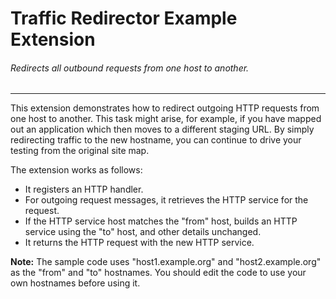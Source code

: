 Traffic Redirector Example Extension
============================

###### Redirects all outbound requests from one host to another.

 ---

This extension demonstrates how to redirect outgoing HTTP requests from one host to another. This task might arise, for example, if you have mapped out an application which then moves to a different staging URL. By simply redirecting traffic to the new hostname, you can continue to drive your testing from the original site map.

The extension works as follows:
- It registers an HTTP handler.
- For outgoing request messages, it retrieves the HTTP service for the request.
- If the HTTP service host matches the "from" host, builds an HTTP service using the "to" host, and other details unchanged.
- It returns the HTTP request with the new HTTP service.

**Note:** The sample code uses "host1.example.org" and "host2.example.org" as the "from" and "to" hostnames. You should edit the code to use your own hostnames before using it.